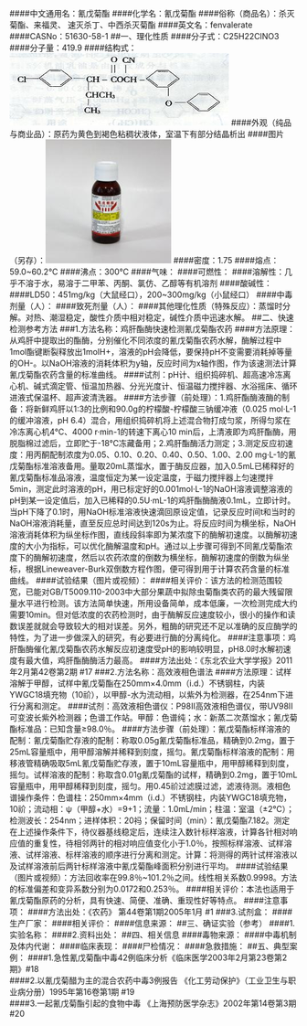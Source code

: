 ####中文通用名：氰戊菊酯
####化学名：氰戊菊酯
####俗称（商品名）：杀灭菊酯、来福灵、 速灭杀丁、中西杀灭菊酯
####英文名：fenvalerate
####CASNo：51630-58-1
##一、理化性质
####分子式：C25H22ClNO3
####分子量：419.9
####结构式：![结构式](./assets/duwu/氰戊菊酯/@0结构式.jpg)
####外观（纯品与商业品）：原药为黄色到褐色粘稠状液体，室温下有部分结晶析出
####图片（另存）：![外观](./assets/duwu/氰戊菊酯/@1外观.jpg)
####密度：1.75
####熔点：59.0~60.2℃
####沸点：300℃
####气味：
####可燃性：
####溶解性：几乎不溶于水，易溶于二甲苯、丙酮、氯仿、乙醇等有机溶剂
####酸碱性：
####LD50：451mg/kg（大鼠经口），200~300mg/kg（小鼠经口）
####中毒剂量（人）：
####致死剂量（人）：
####其他理化性质（特殊反应）：蒸馏时分解。对热、潮湿稳定，酸性介质中相对稳定，碱性介质中迅速水解。
##二、快速检测参考方法
###1.方法名称：鸡肝酯酶快速检测氰戊菊酯农药
####方法原理：从鸡肝中提取出的酯酶，分别催化不同浓度的氰戊菊酯农药水解，酶解过程中1mol酯键断裂释放出1molH+，溶液的pH会降低，要保持pH不变需要消耗掉等量的OH-。以NaOH溶液的消耗体积为y轴，反应时间为x轴作图，作为该速测法计算氰戊菊酯农药含量的标准曲线。
####试剂：pH计、组织捣碎机、超高速冷冻离心机、碱式滴定管、恒温加热器、分光光度计、恒温磁力搅拌器、水浴摇床、循环进液式保温杯、超声波清洗器。
####方法步骤（前处理）：1.鸡肝酯酶液酶的制备：将新鲜鸡肝以1:3的比例和90.0g的柠檬酸-柠檬酸三钠缓冲液（0.025 mol·L-1的缓冲溶液，pH 6.4）混合，用组织捣碎机将上述混合物打成匀浆，所得匀浆在冷冻离心机4℃、4000 r·min-1的转速下离心10 min后，上清液即为鸡肝酯酶，用脱脂棉过滤后，立即贮于-18℃冻藏备用；2.鸡肝酯酶活力测定；3.测定反应初速度：用丙酮配制浓度为0.05、0.10、0.20、0.40、0.50、1.00、2.00 mg·L-1的氰戊菊酯标准溶液备用。量取20mL蒸馏水，置于酶反应器，加入0.5mL已稀释好的氰戊菊酯标准品溶液，温度恒定为某一设定温度，于磁力搅拌器上匀速搅拌5min，测定此时溶液的pH，用已标定好的0.001mol·L-1的NaOH溶液调整溶液的pH到某一设定值后，加入已稀释的0.5U·mL-1的鸡肝酯酶酶液0.1mL，立即计时。当pH下降了0.1时，用NaOH标准溶液快速滴回原设定值，记录反应时间t和当时的NaOH溶液消耗量，直至反应总时间达到120s为止。将反应时间为横坐标，NaOH溶液消耗体积为纵坐标作图，直线段斜率即为某浓度下的酶解初速度。以酶解初速度的大小为指标，可以优化酶解温度和pH。通过以上步骤可得到不同氰戊菊酯浓度下的酶解初速度，然后以农药浓度的倒数为横坐标，酶解初速度的倒数为纵坐标，根据Lineweaver-Burk双倒数方程作图，便可得到用于计算农药含量的标准曲线。
####试验结果（图片或视频）：
####相关评价：该方法的检测范围较宽，已能对GB/T5009.110-2003中大部分果蔬中拟除虫菊酯类农药的最大残留限量水平进行检测。该方法简单快速，所用设备简单，成本低廉，一次检测完成大约需要10min。但对低浓度的农药检测时，由于酶解反应速度较小，很小的操作和读数误差就就会导致较大的相对误差。另外，粗酶的研究还不足以准确的反应酶学的特性，为了进一步做深入的研究，有必要进行酶的分离纯化。
####注意事项：鸡肝酯酶催化氰戊菊酯农药水解反应初速度受pH的影响较明显，pH8.0时水解初速度有最大值，鸡肝酯酶酶活力最高。
####方法出处：《东北农业大学学报》2011年2月第42卷第2期 #17
###2.方法名称：高效液相色谱法
####方法原理：试样溶解于甲醇，试样中氰戊菊酯在250mm×4.0mm（i.d.）不锈钢柱，内装YWGC18填充物（10祄），以甲醇-水为流动相，以紫外为检测器，在254nm下进行分离和测定。
####试剂：高效液相色谱仪：P98II高效液相色谱仪，带UV98II可变波长紫外检测器；色谱工作站。甲醇：色谱纯；水：新蒸二次蒸馏水；氰戊菊酯标准品：已知含量≥98.0％。
####方法步骤（前处理）：氰戊菊酯标样溶液的配制：氰戊菊酯贮存液的配制：称取0.05g氰戊菊酯标准品，精确到0.2mg，置于25mL容量瓶中，用甲醇溶解并稀释到刻度，摇匀。氰戊菊酯标样溶液的配制：用移液管精确吸取5mL氰戊菊酯贮存液，置于10mL容量瓶中，用甲醇稀释到刻度，摇匀。试样溶液的配制：称取含0.01g氰戊菊酯的试样，精确到0.2mg，置于10mL容量瓶中，用甲醇稀释到刻度，摇匀。用0.45祄过滤膜过滤，滤液待测。液相色谱操作条件：色谱柱：250mm×4mm（i.d.）不锈钢柱，内装YWGC18填充物，10祄；流动相：ψ（甲醇+水）=9+1；流量：1.0mL/min；柱温：室温（±2℃）；检测波长：254nm；进样体积：20祃；保留时间（min）：氰戊菊酯7.182。测定在上述操作条件下，待仪器基线稳定后，连续注入数针标样溶液，计算各针相对响应值的重复性，待相邻两针的相对响应值变化小于1.0％，按照标样溶液、试样溶液、试样溶液、标样溶液的顺序进行分离和测定。计算：将测得的两针试样溶液以及试样溶液前后两针标样溶液中氰戊菊酯峰面积分别进行平均。
####试验结果（图片或视频）：方法回收率在99.8％~101.2％之间。线性相关系数0.9998。方法的标准偏差和变异系数分别为0.0172和0.253％。
####相关评价：本法也适用于氰戊菊酯原药的分析，具有快速、简便、准确、重现性好等特点。
####注意事项：
####方法出处：《农药》 第44卷第1期2005年1月 #1
###3.试剂盒：
####生产厂家：
####相关评价：
####信息来源：
##三、确证实验（参考）
####1.实验名称：
####2.资料出处：
##四、相关信息
####毒物来源：
####中毒机制及体内代谢：
####临床表现：
####尸检情况：
####急救措施：
##五、典型案例：
####1.急性氰戊菊酯中毒42例临床分析《临床医学2003年2月第23卷第2期》#18   
####2.以氰戊菊醋为主的混合农药中毒3例报告 《化工劳动保护》（工业卫生与职业病分册）1995年第16卷第1期 #19   
####3.一起氰戊菊酯引起的食物中毒 《上海预防医学杂志》2002年第14卷第3期 #20
